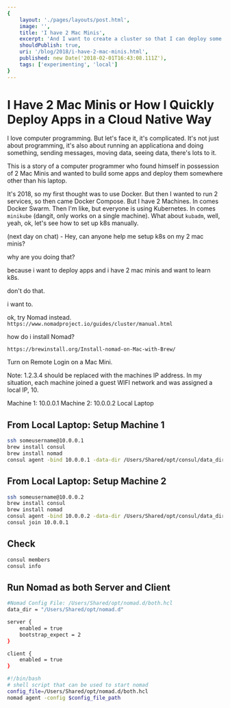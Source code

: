 ```yaml
---
{
    layout: './pages/layouts/post.html',
    image: '',
    title: 'I have 2 Mac Minis',
    excerpt: 'And I want to create a cluster so that I can deploy some apps to them.',
    shouldPublish: true,
    uri: '/blog/2018/i-have-2-mac-minis.html',
    published: new Date('2018-02-01T16:43:08.111Z'),
    tags: ['experimenting', 'local']
}
---
```

# I Have 2 Mac Minis or How I Quickly Deploy Apps in a Cloud Native Way

I love computer programming. But let's face it, it's complicated. It's not just about programming, it's also about running an applicationa and doing something, sending messages, moving data, seeing data, there's lots to it.

This is a story of a computer programmer who found himself in possession of 2 Mac Minis and wanted to build some apps and deploy them somewhere other than his laptop.

It's 2018, so my first thought was to use Docker. But then I wanted to run 2 services, so then came Docker Compose. But I have 2 Machines. In comes Docker Swarm. Then I'm like, but everyone is using Kubernetes. In comes `minikube` (dangit, only works on a single machine). What about `kubadm`, well, yeah, ok, let's see how to set up k8s manually.

(next day on chat) - Hey, can anyone help me setup k8s on my 2 mac minis?

why are you doing that?

because i want to deploy apps and i have 2 mac minis and want to learn k8s.

don't do that.

i want to.

ok, try Nomad instead. `https://www.nomadproject.io/guides/cluster/manual.html`

how do i install Nomad?

`https://brewinstall.org/Install-nomad-on-Mac-with-Brew/`

Turn on Remote Login on a Mac Mini.

Note: 1.2.3.4 should be replaced with the machines IP address. In my situation, each machine joined a guest WIFI network and was assigned a local IP, 10.

Machine 1: 10.0.0.1
Machine 2: 10.0.0.2
Local Laptop

## From Local Laptop: Setup Machine 1

```bash
ssh someusername@10.0.0.1
brew install consul
brew install nomad
consul agent -bind 10.0.0.1 -data-dir /Users/Shared/opt/consul/data_dir/ -node node1 -bootstrap-expect 2 -server -ui -client 10.0.0.1 &
```

## From Local Laptop: Setup Machine 2

```bash
ssh someusername@10.0.0.2
brew install consul
brew install nomad
consul agent -bind 10.0.0.2 -data-dir /Users/Shared/opt/consul/data_dir/ -node node2 -bootstrap-expect 2 -server -ui -client 10.0.0.2 &
consul join 10.0.0.1
```

## Check

```bash
consul members
consul info
```

## Run Nomad as both Server and Client

```bash
#Nomad Config File: /Users/Shared/opt/nomad.d/both.hcl
data_dir = "/Users/Shared/opt/nomad.d"

server {
    enabled = true
    bootstrap_expect = 2
}

client {
    enabled = true
}

```

```bash
#!/bin/bash
# shell script that can be used to start nomad
config_file=/Users/Shared/opt/nomad.d/both.hcl
nomad agent -config $config_file_path
```
